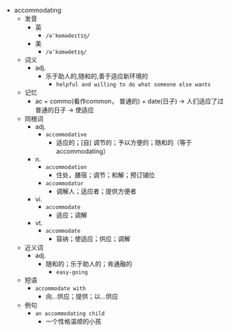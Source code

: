 - accommodating
  - 发音
    - 英
      - `/ə'kɒmədeɪtɪŋ/`
    - 美
      - `/ə'kɑmədetɪŋ/`
  - 词义
    - adj.
      - 乐于助人的,随和的,善于适应新环境的
        - `helpful and willing to do what someone else wants`
  - 记忆
    - ac + commo(看作common， 普通的) + date(日子) → 人们适应了过普通的日子 → 使适应
  - 同根词
    - adj.
      - `accommodative`
        - 适应的；[自] 调节的；予以方便的；随和的（等于accommodating）
    - n.
      - `accommodation`
        - 住处，膳宿；调节；和解；预订铺位
      - `accommodator`
        - 调解人；适应者；提供方便者
    - vi.
      - `accommodate`
        - 适应；调解
    - vt.
      - `accommodate`
        - 容纳；使适应；供应；调解
  - 近义词
    - adj.
      - 随和的；乐于助人的；肯通融的
        - `easy-going`
  - 短语
    - `accommodate with`
      - 向…供应；提供；以…供应 
  - 例句
    - `an accommodating child`
      - 一个性格温顺的小孩

